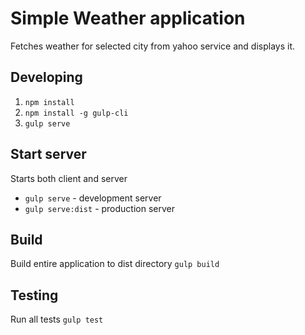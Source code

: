 # Simple Weather application
Fetches weather for selected city from yahoo service and displays it.

## Developing
1. `npm install`
2. `npm install -g gulp-cli`
3. `gulp serve`

## Start server
Starts both client and server
* `gulp serve` - development server
* `gulp serve:dist` - production server

## Build
Build entire application to dist directory
`gulp build`

## Testing
Run all tests
`gulp test`
